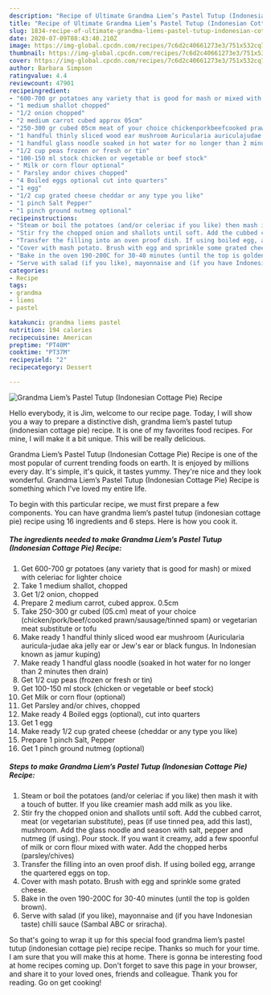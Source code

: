 ```yaml
---
description: "Recipe of Ultimate Grandma Liem’s Pastel Tutup (Indonesian Cottage Pie) Recipe"
title: "Recipe of Ultimate Grandma Liem’s Pastel Tutup (Indonesian Cottage Pie) Recipe"
slug: 1834-recipe-of-ultimate-grandma-liems-pastel-tutup-indonesian-cottage-pie-recipe
date: 2020-07-09T08:43:40.210Z
image: https://img-global.cpcdn.com/recipes/7c6d2c40661273e3/751x532cq70/grandma-liems-pastel-tutup-indonesian-cottage-pie-recipe-recipe-main-photo.jpg
thumbnail: https://img-global.cpcdn.com/recipes/7c6d2c40661273e3/751x532cq70/grandma-liems-pastel-tutup-indonesian-cottage-pie-recipe-recipe-main-photo.jpg
cover: https://img-global.cpcdn.com/recipes/7c6d2c40661273e3/751x532cq70/grandma-liems-pastel-tutup-indonesian-cottage-pie-recipe-recipe-main-photo.jpg
author: Barbara Simpson
ratingvalue: 4.4
reviewcount: 47901
recipeingredient:
- "600-700 gr potatoes any variety that is good for mash or mixed with celeriac for lighter choice"
- "1 medium shallot chopped"
- "1/2 onion chopped"
- "2 medium carrot cubed approx 05cm"
- "250-300 gr cubed 05cm meat of your choice chickenporkbeefcooked prawnsausagetinned spam or vegetarian meat substitute or tofu"
- "1 handful thinly sliced wood ear mushroom Auricularia auriculajudae aka jelly ear or Jews ear or black fungus In Indonesian known as jamur kuping"
- "1 handful glass noodle soaked in hot water for no longer than 2 minutes then drain"
- "1/2 cup peas frozen or fresh or tin"
- "100-150 ml stock chicken or vegetable or beef stock"
- " Milk or corn flour optional"
- " Parsley andor chives chopped"
- "4 Boiled eggs optional cut into quarters"
- "1 egg"
- "1/2 cup grated cheese cheddar or any type you like"
- "1 pinch Salt Pepper"
- "1 pinch ground nutmeg optional"
recipeinstructions:
- "Steam or boil the potatoes (and/or celeriac if you like) then mash it with a touch of butter. If you like creamier mash add milk as you like."
- "Stir fry the chopped onion and shallots until soft. Add the cubbed carrot, meat (or vegetarian substitute), peas (if use tinned pea, add this last), mushroom. Add the glass noodle and season with salt, pepper and nutmeg (if using). Pour stock. If you want it creamy, add a few spoonful of milk or corn flour mixed with water. Add the chopped herbs (parsley/chives)"
- "Transfer the filling into an oven proof dish. If using boiled egg, arrange the quartered eggs on top."
- "Cover with mash potato. Brush with egg and sprinkle some grated cheese."
- "Bake in the oven 190-200C for 30-40 minutes (until the top is golden brown)."
- "Serve with salad (if you like), mayonnaise and (if you have Indonesian taste) chilli sauce (Sambal ABC or sriracha)."
categories:
- Recipe
tags:
- grandma
- liems
- pastel

katakunci: grandma liems pastel 
nutrition: 194 calories
recipecuisine: American
preptime: "PT40M"
cooktime: "PT37M"
recipeyield: "2"
recipecategory: Dessert

---
```



![Grandma Liem’s Pastel Tutup (Indonesian Cottage Pie) Recipe](https://img-global.cpcdn.com/recipes/7c6d2c40661273e3/751x532cq70/grandma-liems-pastel-tutup-indonesian-cottage-pie-recipe-recipe-main-photo.jpg)

Hello everybody, it is Jim, welcome to our recipe page. Today, I will show you a way to prepare a distinctive dish, grandma liem’s pastel tutup (indonesian cottage pie) recipe. It is one of my favorites food recipes. For mine, I will make it a bit unique. This will be really delicious.



Grandma Liem’s Pastel Tutup (Indonesian Cottage Pie) Recipe is one of the most popular of current trending foods on earth. It is enjoyed by millions every day. It's simple, it's quick, it tastes yummy. They're nice and they look wonderful. Grandma Liem’s Pastel Tutup (Indonesian Cottage Pie) Recipe is something which I've loved my entire life.


To begin with this particular recipe, we must first prepare a few components. You can have grandma liem’s pastel tutup (indonesian cottage pie) recipe using 16 ingredients and 6 steps. Here is how you cook it.

<!--inarticleads1-->

##### The ingredients needed to make Grandma Liem’s Pastel Tutup (Indonesian Cottage Pie) Recipe:

1. Get 600-700 gr potatoes (any variety that is good for mash) or mixed with celeriac for lighter choice
1. Take 1 medium shallot, chopped
1. Get 1/2 onion, chopped
1. Prepare 2 medium carrot, cubed approx. 0.5cm
1. Take 250-300 gr cubed (05.cm) meat of your choice (chicken/pork/beef/cooked prawn/sausage/tinned spam) or vegetarian meat substitute or tofu
1. Make ready 1 handful thinly sliced wood ear mushroom (Auricularia auricula-judae aka jelly ear or Jew&#39;s ear or black fungus. In Indonesian known as jamur kuping)
1. Make ready 1 handful glass noodle (soaked in hot water for no longer than 2 minutes then drain)
1. Get 1/2 cup peas (frozen or fresh or tin)
1. Get 100-150 ml stock (chicken or vegetable or beef stock)
1. Get  Milk or corn flour (optional)
1. Get  Parsley and/or chives, chopped
1. Make ready 4 Boiled eggs (optional), cut into quarters
1. Get 1 egg
1. Make ready 1/2 cup grated cheese (cheddar or any type you like)
1. Prepare 1 pinch Salt, Pepper
1. Get 1 pinch ground nutmeg (optional)




<!--inarticleads2-->

##### Steps to make Grandma Liem’s Pastel Tutup (Indonesian Cottage Pie) Recipe:

1. Steam or boil the potatoes (and/or celeriac if you like) then mash it with a touch of butter. If you like creamier mash add milk as you like.
1. Stir fry the chopped onion and shallots until soft. Add the cubbed carrot, meat (or vegetarian substitute), peas (if use tinned pea, add this last), mushroom. Add the glass noodle and season with salt, pepper and nutmeg (if using). Pour stock. If you want it creamy, add a few spoonful of milk or corn flour mixed with water. Add the chopped herbs (parsley/chives)
1. Transfer the filling into an oven proof dish. If using boiled egg, arrange the quartered eggs on top.
1. Cover with mash potato. Brush with egg and sprinkle some grated cheese.
1. Bake in the oven 190-200C for 30-40 minutes (until the top is golden brown).
1. Serve with salad (if you like), mayonnaise and (if you have Indonesian taste) chilli sauce (Sambal ABC or sriracha).




So that's going to wrap it up for this special food grandma liem’s pastel tutup (indonesian cottage pie) recipe recipe. Thanks so much for your time. I am sure that you will make this at home. There is gonna be interesting food at home recipes coming up. Don't forget to save this page in your browser, and share it to your loved ones, friends and colleague. Thank you for reading. Go on get cooking!
